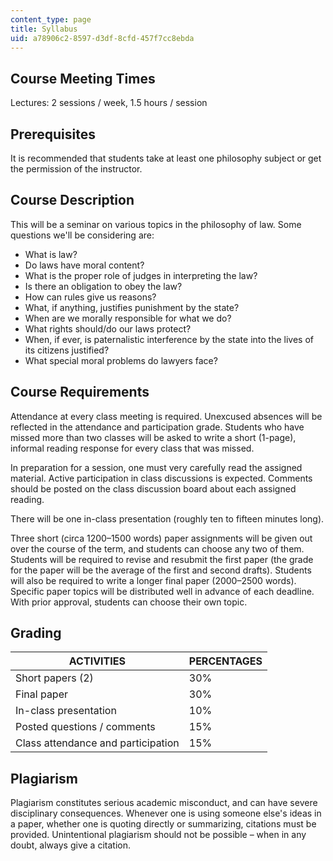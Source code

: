 ```yaml
---
content_type: page
title: Syllabus
uid: a78906c2-8597-d3df-8cfd-457f7cc8ebda
---
```


Course Meeting Times
--------------------

Lectures: 2 sessions / week, 1.5 hours / session

Prerequisites
-------------

It is recommended that students take at least one philosophy subject or get the permission of the instructor.

Course Description
------------------

This will be a seminar on various topics in the philosophy of law. Some questions we'll be considering are:

*   What is law?
*   Do laws have moral content?
*   What is the proper role of judges in interpreting the law?
*   Is there an obligation to obey the law?
*   How can rules give us reasons?
*   What, if anything, justifies punishment by the state?
*   When are we morally responsible for what we do?
*   What rights should/do our laws protect?
*   When, if ever, is paternalistic interference by the state into the lives of its citizens justified?
*   What special moral problems do lawyers face?

Course Requirements
-------------------

Attendance at every class meeting is required. Unexcused absences will be reflected in the attendance and participation grade. Students who have missed more than two classes will be asked to write a short (1-page), informal reading response for every class that was missed.

In preparation for a session, one must very carefully read the assigned material. Active participation in class discussions is expected. Comments should be posted on the class discussion board about each assigned reading.

There will be one in-class presentation (roughly ten to fifteen minutes long).

Three short (circa 1200–1500 words) paper assignments will be given out over the course of the term, and students can choose any two of them. Students will be required to revise and resubmit the first paper (the grade for the paper will be the average of the first and second drafts). Students will also be required to write a longer final paper (2000–2500 words). Specific paper topics will be distributed well in advance of each deadline. With prior approval, students can choose their own topic.

Grading
-------

| ACTIVITIES | PERCENTAGES |
| --- | --- |
| Short papers (2) | 30% |
| Final paper | 30% |
| In-class presentation | 10% |
| Posted questions / comments | 15% |
| Class attendance and participation | 15% 

Plagiarism
----------

Plagiarism constitutes serious academic misconduct, and can have severe disciplinary consequences. Whenever one is using someone else's ideas in a paper, whether one is quoting directly or summarizing, citations must be provided. Unintentional plagiarism should not be possible – when in any doubt, always give a citation.